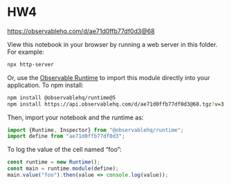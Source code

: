 # HW4

https://observablehq.com/d/ae71d0ffb77df0d3@68

View this notebook in your browser by running a web server in this folder. For
example:

~~~sh
npx http-server
~~~

Or, use the [Observable Runtime](https://github.com/observablehq/runtime) to
import this module directly into your application. To npm install:

~~~sh
npm install @observablehq/runtime@5
npm install https://api.observablehq.com/d/ae71d0ffb77df0d3@68.tgz?v=3
~~~

Then, import your notebook and the runtime as:

~~~js
import {Runtime, Inspector} from "@observablehq/runtime";
import define from "ae71d0ffb77df0d3";
~~~

To log the value of the cell named “foo”:

~~~js
const runtime = new Runtime();
const main = runtime.module(define);
main.value("foo").then(value => console.log(value));
~~~
